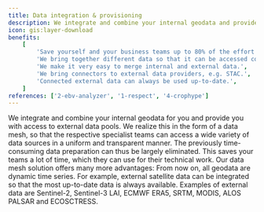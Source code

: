 ```yaml
---
title: Data integration & provisioning
description: We integrate and combine your internal geodata and provide you with access to external data pools. External data includes, for example, Sentinel satellite data, ECMWF climate data, or commercial data.
icon: gis:layer-download
benefits:
    [
        'Save yourself and your business teams up to 80% of the effort of data integration.',
        'We bring together different data so that it can be accessed consistently and easily.',
        'We make it very easy to merge internal and external data.',
        'We bring connectors to external data providers, e.g. STAC.',
        'Connected external data can always be used up-to-date.',
    ]
references: ['2-ebv-analyzer', '1-respect', '4-crophype']
---
```


We integrate and combine your internal geodata for you and provide you with access to external data pools. We realize this in the form of a data mesh, so that the respective specialist teams can access a wide variety of data sources in a uniform and transparent manner.
The previously time-consuming data preparation can thus be largely eliminated.
This saves your teams a lot of time, which they can use for their technical work.
Our data mesh solution offers many more advantages: From now on, all geodata are dynamic time series.
For example, external satellite data can be integrated so that the most up-to-date data is always available.
Examples of external data are Sentinel-2, Sentinel-3 LAI, ECMWF ERA5, SRTM, MODIS, ALOS PALSAR and ECOSCTRESS.
